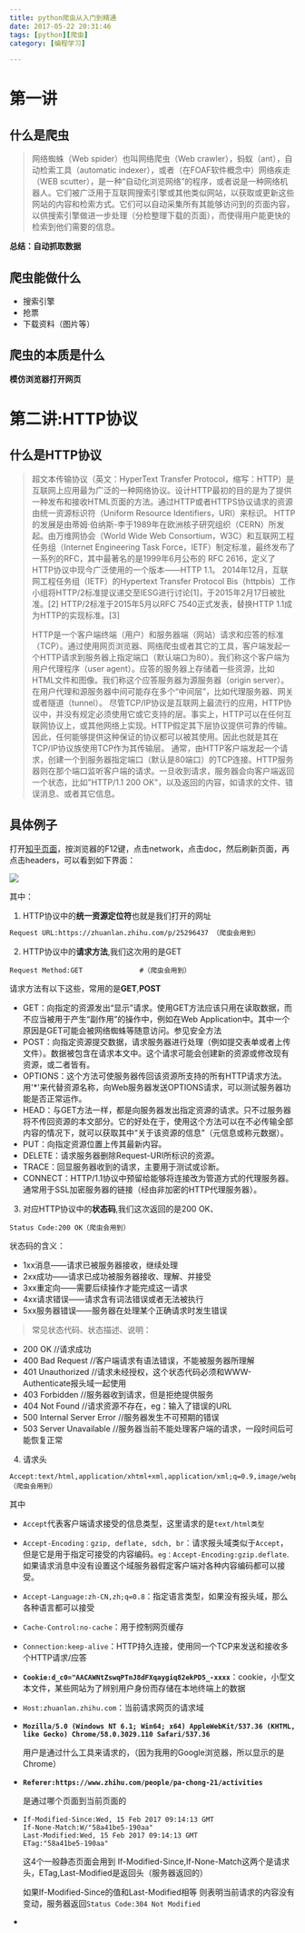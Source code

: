 ```yaml
---
title: python爬虫从入门到精通
date: 2017-05-22 20:31:46
tags: [python][爬虫]
category: [编程学习]

---
```


# 第一讲
## 什么是爬虫

> 网络蜘蛛（Web spider）也叫网络爬虫（Web crawler），蚂蚁（ant），自动检索工具（automatic indexer），或者（在FOAF软件概念中）网络疾走（WEB scutter），是一种“自动化浏览网络”的程序，或者说是一种网络机器人。它们被广泛用于互联网搜索引擎或其他类似网站，以获取或更新这些网站的内容和检索方式。它们可以自动采集所有其能够访问到的页面内容，以供搜索引擎做进一步处理（分检整理下载的页面），而使得用户能更快的检索到他们需要的信息。

**总结：自动抓取数据** 

## 爬虫能做什么

* 搜索引擎
* 抢票
* 下载资料（图片等）

## 爬虫的本质是什么

**模仿浏览器打开网页**

# 第二讲:HTTP协议

## 什么是HTTP协议

> 超文本传输协议（英文：HyperText Transfer Protocol，缩写：HTTP）是互联网上应用最为广泛的一种网络协议。设计HTTP最初的目的是为了提供一种发布和接收HTML页面的方法。通过HTTP或者HTTPS协议请求的资源由统一资源标识符（Uniform Resource Identifiers，URI）来标识。 HTTP的发展是由蒂姆·伯纳斯-李于1989年在欧洲核子研究组织（CERN）所发起。由万维网协会（World Wide Web Consortium，W3C）和互联网工程任务组（Internet Engineering Task Force，IETF）制定标准，最终发布了一系列的RFC，其中最著名的是1999年6月公布的 RFC 2616，定义了HTTP协议中现今广泛使用的一个版本——HTTP 1.1。 2014年12月，互联网工程任务组（IETF）的Hypertext Transfer Protocol Bis（httpbis）工作小组将HTTP/2标准提议递交至IESG进行讨论[1]，于2015年2月17日被批准。[2] HTTP/2标准于2015年5月以RFC 7540正式发表，替换HTTP 1.1成为HTTP的实现标准。[3]
>
> HTTP是一个客户端终端（用户）和服务器端（网站）请求和应答的标准（TCP）。通过使用网页浏览器、网络爬虫或者其它的工具，客户端发起一个HTTP请求到服务器上指定端口（默认端口为80）。我们称这个客户端为用户代理程序（user agent）。应答的服务器上存储着一些资源，比如HTML文件和图像。我们称这个应答服务器为源服务器（origin server）。在用户代理和源服务器中间可能存在多个“中间层”，比如代理服务器、网关或者隧道（tunnel）。 尽管TCP/IP协议是互联网上最流行的应用，HTTP协议中，并没有规定必须使用它或它支持的层。事实上，HTTP可以在任何互联网协议上，或其他网络上实现。HTTP假定其下层协议提供可靠的传输。因此，任何能够提供这种保证的协议都可以被其使用。因此也就是其在TCP/IP协议族使用TCP作为其传输层。 通常，由HTTP客户端发起一个请求，创建一个到服务器指定端口（默认是80端口）的TCP连接。HTTP服务器则在那个端口监听客户端的请求。一旦收到请求，服务器会向客户端返回一个状态，比如"HTTP/1.1 200 OK"，以及返回的内容，如请求的文件、错误消息、或者其它信息。

## 具体例子

打开[知乎页面](https://zhuanlan.zhihu.com/p/25296437)，按浏览器的F12键，点击network，点击doc，然后刷新页面，再点击headers，可以看到如下界面：

![](http://ooi9t4tvk.bkt.clouddn.com/17-5-22/61930610-file_1495457286738_5f3e.png)

其中：

1. HTTP协议中的**统一资源定位符**也就是我们打开的网址

````html
Request URL:https://zhuanlan.zhihu.com/p/25296437 （爬虫会用到）
````

2. HTTP协议中的**请求方法**,我们这次用的是GET

```
Request Method:GET				#（爬虫会用到）
```

请求方法有以下这些，常用的是**GET**,**POST**

- GET：向指定的资源发出“显示”请求。使用GET方法应该只用在读取数据，而不应当被用于产生“副作用”的操作中，例如在Web Application中。其中一个原因是GET可能会被网络蜘蛛等随意访问。参见安全方法
- POST：向指定资源提交数据，请求服务器进行处理（例如提交表单或者上传文件）。数据被包含在请求本文中。这个请求可能会创建新的资源或修改现有资源，或二者皆有。
- OPTIONS：这个方法可使服务器传回该资源所支持的所有HTTP请求方法。用'*'来代替资源名称，向Web服务器发送OPTIONS请求，可以测试服务器功能是否正常运作。
- HEAD：与GET方法一样，都是向服务器发出指定资源的请求。只不过服务器将不传回资源的本文部分。它的好处在于，使用这个方法可以在不必传输全部内容的情况下，就可以获取其中“关于该资源的信息”（元信息或称元数据）。
- PUT：向指定资源位置上传其最新内容。
- DELETE：请求服务器删除Request-URI所标识的资源。
- TRACE：回显服务器收到的请求，主要用于测试或诊断。
- CONNECT：HTTP/1.1协议中预留给能够将连接改为管道方式的代理服务器。通常用于SSL加密服务器的链接（经由非加密的HTTP代理服务器）。

3. 对应HTTP协议中的**状态码**,我们这次返回的是200 OK、

```
Status Code:200 OK（爬虫会用到）
```

状态码的含义：

- 1xx消息——请求已被服务器接收，继续处理
- 2xx成功——请求已成功被服务器接收、理解、并接受
- 3xx重定向——需要后续操作才能完成这一请求
- 4xx请求错误——请求含有词法错误或者无法被执行
- 5xx服务器错误——服务器在处理某个正确请求时发生错误

> 常见状态代码、状态描述、说明：

- 200 OK //请求成功
- 400 Bad Request //客户端请求有语法错误，不能被服务器所理解
- 401 Unauthorized //请求未经授权，这个状态代码必须和WWW-Authenticate报头域一起使用
- 403 Forbidden //服务器收到请求，但是拒绝提供服务
- 404 Not Found //请求资源不存在，eg：输入了错误的URL
- 500 Internal Server Error //服务器发生不可预期的错误
- 503 Server Unavailable //服务器当前不能处理客户端的请求，一段时间后可能恢复正常

4. 请求头

```
Accept:text/html,application/xhtml+xml,application/xml;q=0.9,image/webp,*/*;q=0.8（爬虫会用到）
```

其中

* `Accept`代表客户端请求接受的信息类型，这里请求的是`text/html类型`

* `Accept-Encoding：gzip, deflate, sdch, br`：请求报头域类似于`Accept`，但是它是用于指定可接受的内容编码。`eg：Accept-Encoding:gzip.deflate`.如果请求消息中没有设置这个域服务器假定客户端对各种内容编码都可以接受。

* `Accept-Language:zh-CN,zh;q=0.8`：指定语言类型，如果没有报头域，那么各种语言都可以接受

* `Cache-Control:no-cache`：用于控制网页缓存

* `Connection:keep-alive`：HTTP持久连接，使用同一个TCP来发送和接收多个HTTP请求/应答

* **`Cookie:d_c0="AACAWNtZswqPTnJ8dFXqaygiq82ekPD5_-xxxx`**：cookie，小型文本文件，某些网站为了辨别用户身份而存储在本地终端上的数据

* `Host:zhuanlan.zhihu.com`：当前请求网页的请求域

* **`Mozilla/5.0 (Windows NT 6.1; Win64; x64) AppleWebKit/537.36 (KHTML, like Gecko) Chrome/58.0.3029.110 Safari/537.36`**

   用户是通过什么工具来请求的，（因为我用的Google浏览器，所以显示的是Chrome）


* **`Referer:https://www.zhihu.com/people/pa-chong-21/activities`**

  是通过哪个页面到当前页面的

* ```
  If-Modified-Since:Wed, 15 Feb 2017 09:14:13 GMT
  If-None-Match:W/"58a41be5-190aa"
  Last-Modified:Wed, 15 Feb 2017 09:14:13 GMT
  ETag:"58a41be5-190aa"
  ```

  这4个一般静态页面会用到 If-Modified-Since,If-None-Match这两个是请求头，ETag,Last-Modified是返回头（服务器返回的）

  如果If-Modified-Since的值和Last-Modified相等 则表明当前请求的内容没有变动，服务器返回`Status Code:304 Not Modified`

* ​